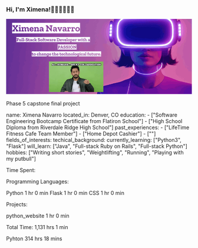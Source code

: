 ### Hi, I'm Ximena!👋🏻🌸👩🏼‍💻

![Alt text](template%20(2).gif)
<!--
**ximenanavarro06/ximenanavarro06** is a ✨ _special_ ✨ repository because its `README.md` (this file) appears on your GitHub profile.

Here are some ideas to get you started:

- 🔭 I’m currently working on ...
- 🌱 I’m currently learning ...
- 👯 I’m looking to collaborate on ...
- 🤔 I’m looking for help with ...
- 💬 Ask me about ...
- 📫 How to reach me: ...
- 😄 Pronouns: ...
- ⚡ Fun fact: ...
-->



Phase 5 capstone final project

name: Ximena Navarro
located_in: Denver, CO
education:
    - ["Software Engineering Bootcamp Certificate from Flatiron School"]
    - ["High School Diploma from Riverdale Ridge High School"]
past_experiences:
    - ["LifeTime Fitness Cafe Team Member"]
    - ["Home Depot Cashier"]
    - [""]
fields_of_interests:
techical_background:
currently_learning: ["Python3", "Flask"]
will_learn: ["Java", "Full-stack Ruby on Rails", "Full-stack Python"]
hobbies: ["Writing short stories", "Weightlifting", "Running", "Playing with my putbull"]

Time Spent:

Programming Languages:

Python              1 hr 0 min
Flask               1 hr 0 min
CSS                 1 hr 0 min

Projects:

python_website      1 hr 0 min


Total Time: 1,131 hrs 1 min

Pyhton              314 hrs 18 mins


